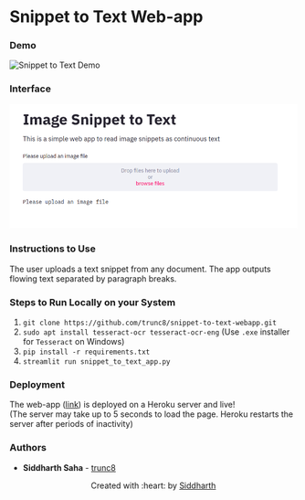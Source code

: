 # Snippet to Text Web-app

### Demo
![Snippet to Text Demo](assets/snippet-to-text-demo.gif)

### Interface
![Snippet to Text Interface](assets/snippet-to-text-demo.png)

### Instructions to Use
The user uploads a text snippet from any document. The app outputs flowing text separated by paragraph breaks.

### Steps to Run Locally on your System
1. `git clone https://github.com/trunc8/snippet-to-text-webapp.git`
2. `sudo apt install tesseract-ocr tesseract-ocr-eng` (Use `.exe` installer for `Tesseract` on Windows)
3. `pip install -r requirements.txt`
4. `streamlit run snippet_to_text_app.py`

### Deployment
The web-app ([link](https://snippet-to-text.herokuapp.com/)) is deployed on a Heroku server and live!  
(The server may take up to 5 seconds to load the page. Heroku restarts the server after periods of inactivity)

### Authors

* **Siddharth Saha** - [trunc8](https://github.com/trunc8)

<p align='center'>Created with :heart: by <a href="https://www.linkedin.com/in/sahasiddharth611/">Siddharth</a></p>